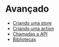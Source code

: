 # Avançado

- [Criando uma store](criando-uma-store.md)
- [Criando uma action](criando-uma-action.md)
- [Chamadas a API](chamadas-a-api.md)
- [Bibliotecas](bibliotecas.md)
